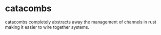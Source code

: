 # catacombs
catacombs completely abstracts away the management of channels in rust making it easier to wire together systems.
